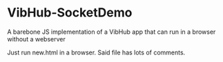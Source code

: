 # VibHub-SocketDemo
A barebone JS implementation of a VibHub app that can run in a browser without a webserver

Just run new.html in a browser. Said file has lots of comments.
